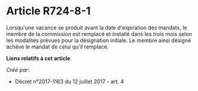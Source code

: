 # Article R724-8-1

Lorsqu'une vacance se produit avant la date d'expiration des mandats, le membre de la commission est remplacé et installé
dans les trois mois selon les modalités prévues pour la désignation initiale. Le membre ainsi désigné achève le mandat de
celui qu'il remplace.

**Liens relatifs à cet article**

_Créé par_:

  - Décret n°2017-1163 du 12 juillet 2017 - art. 4
